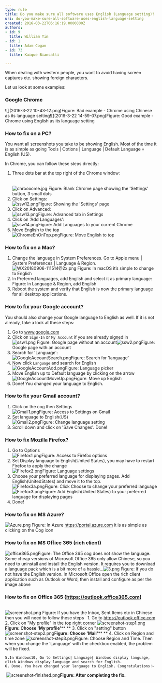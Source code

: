 ```yaml
---
type: rule
title: Do you make sure all software uses English (Language setting)?
uri: do-you-make-sure-all-software-uses-english-language-setting
created: 2016-03-22T06:16:19.0000000Z
authors:
- id: 9
  title: William Yin
- id: 1
  title: Adam Cogan
- id: 73
  title: Kaique Biancatti

---
```


 
​​​​When dealing with western people, you want to avoid having screen captures etc. showing foreign characters.​​

Let us look at some examples:
 
### Google Chrome
![](2016-3-22 10-43-12.png)Figure: Bad example - Chrome using Chinese as its language setting![](2016-3-22 14-59-07.png)Figure: Good example - Chrome using English as its language setting
### How to fix on a PC?


You want all screenshots you take to be showing English. Most of the time it is as simple as going Tools | Options | Language | Default Language = English (US).

In Chrome, you can follow these steps directly:

1. Three dots bar at the top right of the Chrome window: <br>          
 ​ <br>            ![chroooome.jpg](chroooome.jpg)
Figure: Blank Chrome page showing the 'Settings' button, 3 small dots
2. Click on Settings: <br>      ![ssw12.png](ssw12.png)Figure: Showing the 'Settings' page
3. Click on Advanced: <br>      ![ssw13.png](ssw13.png)Figure: Advanced tab in Settings
4. Click on 'Add Languages': <br>      ![ssw14.png](ssw14.png)Figure: Add Languages to your current Chrome
5. Move English to the top <br>      ![ChromeEnOnTop.png](ChromeEnOnTop.png)Figure: Move English to top


### How to fix on a Mac?

1. Change the language in System Preferences. Go to Apple menu | System Preferences | Language & Region. <br>      ![WX20180906-111514@2x.png](WX20180906-111514@2x.png) Figure: In macOS it’s simple to change to English
2. In Preferred languages, add English and select it as primary language: <br>       Figure: In Language & Region, add English
3. Reboot the system and verify that English is now the primary language for all desktop applications.


### How to fix your Google account?

You should also change your Google language to English as well. If it is not already, take a look at these steps:

1. Go to www.google.com
2. Click on `Sign-In` or `My Account` if you are already signed in <br>      ![ssw1.png](ssw1.png) Figure: Google page without an account![ssw2.png](ssw2.png)Figure: Google page with an account
3. Search for 'Language': <br>      ![GoogleAccountSearch.png](GoogleAccountSearch.png)Figure: Search for 'language'
4. Now click `Language` and search for English <br>      ![GoogleAccountAdd.png](GoogleAccountAdd.png)Figure: Language picker
5. Move English up to Default language by clicking on the arrow<br>![GoogleAccountMoveUp.png](GoogleAccountMoveUp.png)Figure: Move up English
6. Done! You changed your language to English.


### How to fix your Gmail account?

1. Click on the cog then Settings <br>      ![Gmail1.png](Gmail1.png)Figure: Access to Settings on Gmail
2. Set language to English(US) <br>      ![Gmail2.png](Gmail2.png)Figure: Change language setting
3. Scroll down and click on 'Save Changes'. Done!


### How to fix Mozilla Firefox?


1. Go to Options <br>      ![Firefox1.png](Firefox1.png)Figure: Access to Firefox options
2. Set Display language to English(United States), you may have to restart Firefox to apply the change <br>      ![Firefox2.png](Firefox2.png)Figure: Language settings
3. Choose your preferred language for displaying pages. Add English(UnitedStates) and move it to the top. <br>      ![Firefox3a.png](Firefox3a.png)Figure: Click Choose to change your preferred language
![Firefox3.png](Firefox3.png)Figure: Add English(United States) to your preferred language for displaying pages
4. Done!


### How to fix on MS Azure?
![Azure.png](Azure.png) Figure: In Azure https://portal.azure.com it is as simple as clicking on the Cog icon
### How to fix on MS Office 365 (rich client)


![office365.png](office365.png)Figure: The Office 365 cog does not show the language. Some cheap versions of Microsoft Office 365 only allow Chinese, so you need to uninstall and install the English version. It requires you to download a language pack which is a bit more of a hassle...![3.png](3.png)
Figure: If you do not have the English version. In Microsoft Office open the rich client application such as Outlook or Word, then install and configure as per the image above 
### How to fix on Office 365 (https://outlook.office365.com)


  ​  <br>   ![screenshot.png](screenshot.png) Figure: If you have the Inbox, Sent Items etc in Chinese then you will need to follow these steps
​​
​   1. Go to ​​https://outlook.office.com
   2. Click on "My profile"​​ in the top right corner​
![screenshot-step1.png](screenshot-step1.png)
​  **Figure: Choose 'My profile'****
**   3. Click on "setting" button
![screenshot-step2.png](screenshot-step2.png)​​  **Figure: Choose 'Mail'****
**    4. Click on Region and time zone
![screenshot-step3.png](screenshot-step3.png)​  Figure: Choose Region and Time. Then when you change the ‘Language’ with the checkbox enabled, the problem will be fixed.

    5.In Windows10, Go to Settings| Language| Windows display language, click Windows display language and search for English.​
    6. Done. You have changed your language to English. Congratulations!~
​​​  ![screenshot-finished.png](screenshot-finished.png)​  ​**Figure: After completing the fix.**




